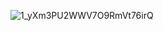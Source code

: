![1_yXm3PU2WWV7O9RmVt76irQ](https://github.com/user-attachments/assets/f38e5d8f-fd87-4e2a-80a1-80fb0389f0eb)

